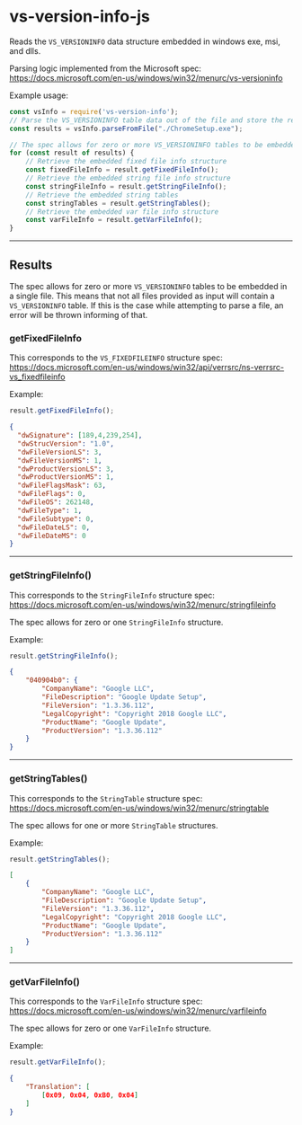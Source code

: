 # vs-version-info-js

Reads the `VS_VERSIONINFO` data structure embedded in windows exe, msi, and dlls.

Parsing logic implemented from the Microsoft spec: https://docs.microsoft.com/en-us/windows/win32/menurc/vs-versioninfo

Example usage:
```js
const vsInfo = require('vs-version-info');
// Parse the VS_VERSIONINFO table data out of the file and store the results
const results = vsInfo.parseFromFile("./ChromeSetup.exe");

// The spec allows for zero or more VS_VERSIONINFO tables to be embedded in a single file
for (const result of results) {
    // Retrieve the embedded fixed file info structure
    const fixedFileInfo = result.getFixedFileInfo();
    // Retrieve the embedded string file info structure
    const stringFileInfo = result.getStringFileInfo();
    // Retrieve the embedded string tables
    const stringTables = result.getStringTables();
    // Retrieve the embedded var file info structure
    const varFileInfo = result.getVarFileInfo();
}
```
___
## Results
The spec allows for zero or more `VS_VERSIONINFO` tables to be embedded in a single file. This means that not all files provided as input will contain a `VS_VERSIONINFO` table. If this is the case while attempting to parse a file, an error will be thrown informing of that.

### getFixedFileInfo
This corresponds to the `VS_FIXEDFILEINFO` structure spec: https://docs.microsoft.com/en-us/windows/win32/api/verrsrc/ns-verrsrc-vs_fixedfileinfo

Example:
```js
result.getFixedFileInfo();
```
```json
{
  "dwSignature": [189,4,239,254],
  "dwStrucVersion": "1.0",
  "dwFileVersionLS": 3,
  "dwFileVersionMS": 1,
  "dwProductVersionLS": 3,
  "dwProductVersionMS": 1,
  "dwFileFlagsMask": 63,
  "dwFileFlags": 0,
  "dwFileOS": 262148,
  "dwFileType": 1,
  "dwFileSubtype": 0,
  "dwFileDateLS": 0,
  "dwFileDateMS": 0
}
```
___
### getStringFileInfo()
This corresponds to the `StringFileInfo` structure spec: https://docs.microsoft.com/en-us/windows/win32/menurc/stringfileinfo

The spec allows for zero or one `StringFileInfo` structure.

Example:
```js
result.getStringFileInfo();
```
```json
{
    "040904b0": {
        "CompanyName": "Google LLC",
        "FileDescription": "Google Update Setup",
        "FileVersion": "1.3.36.112",
        "LegalCopyright": "Copyright 2018 Google LLC",
        "ProductName": "Google Update",
        "ProductVersion": "1.3.36.112"
    }
}
```
___
### getStringTables()
This corresponds to the `StringTable` structure spec: https://docs.microsoft.com/en-us/windows/win32/menurc/stringtable

The spec allows for one or more `StringTable` structures.

Example:
```js
result.getStringTables();
```
```json
[
    {
        "CompanyName": "Google LLC",
        "FileDescription": "Google Update Setup",
        "FileVersion": "1.3.36.112",
        "LegalCopyright": "Copyright 2018 Google LLC",
        "ProductName": "Google Update",
        "ProductVersion": "1.3.36.112"
    }
]
```
___
### getVarFileInfo()
This corresponds to the `VarFileInfo` structure spec: https://docs.microsoft.com/en-us/windows/win32/menurc/varfileinfo

The spec allows for zero or one `VarFileInfo` structure.

Example:
```js
result.getVarFileInfo();
```
```json
{
    "Translation": [
        [0x09, 0x04, 0xB0, 0x04]
    ]
}
```